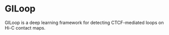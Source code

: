 # GILoop
GILoop is a deep learning framework for detecting CTCF-mediated loops on Hi-C contact maps.
